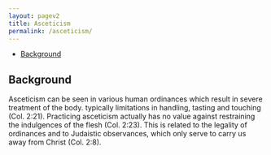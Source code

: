 ```yaml
---
layout: pagev2
title: Asceticism
permalink: /asceticism/
---
```

- [Background](#background)

## Background

Asceticism can be seen in various human ordinances which result in severe treatment of the body. typically limitations in handling, tasting and touching (Col. 2:21). Practicing asceticism actually has no value against restraining the indulgences of the flesh (Col. 2:23). This is related to the legality of ordinances and to Judaistic observances, which only serve to carry us away from Christ (Col. 2:8).